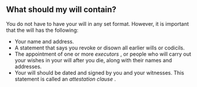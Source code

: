 ##  What should my will contain?

You do not have to have your will in any set format. However, it is important
that the will has the following:

  * Your name and address. 
  * A statement that says you revoke or disown all earlier wills or codicils. 
  * The appointment of one or more _executors_ , or people who will carry out your wishes in your will after you die, along with their names and addresses. 
  * Your will should be dated and signed by you and your witnesses. This statement is called an _attestation clause_ . 
